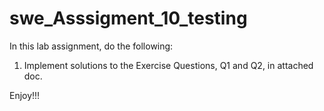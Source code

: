 ﻿# swe_Asssigment_10_testing

 In this lab assignment, do the following:

1. Implement solutions to the Exercise Questions, Q1 and Q2, in attached doc.

Enjoy!!!
